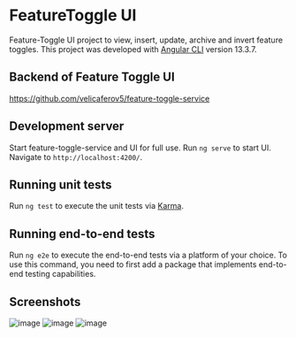 # FeatureToggle UI

Feature-Toggle UI project to view, insert, update, archive and invert feature toggles.
This project was developed with [Angular CLI](https://github.com/angular/angular-cli) version 13.3.7.

## Backend of Feature Toggle UI
https://github.com/velicaferov5/feature-toggle-service

## Development server

Start feature-toggle-service and UI for full use. Run `ng serve` to start UI. Navigate to `http://localhost:4200/`.

## Running unit tests

Run `ng test` to execute the unit tests via [Karma](https://karma-runner.github.io).

## Running end-to-end tests

Run `ng e2e` to execute the end-to-end tests via a platform of your choice. To use this command, you need to first add a package that implements end-to-end testing capabilities.

## Screenshots

![image](https://user-images.githubusercontent.com/45332063/170813853-7dade763-ff2e-4968-8db0-92d9a5c9ec84.png)
![image](https://user-images.githubusercontent.com/45332063/170813966-8bf1d949-6c38-430f-acbd-fdb275a727fb.png)
![image](https://user-images.githubusercontent.com/45332063/170813875-45f15c7d-f129-49ed-92e8-08c7a7f30f98.png)

